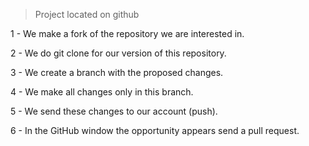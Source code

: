 > Project located on github

1 - We make a fork of the repository we are interested in. 

2 - We do git clone for our version of this repository.

3 - We create a branch with the proposed changes.  

4 - We make all changes only in this branch.  

5 - We send these changes to our account (push).   

6 - In the GitHub window the opportunity appears send a pull request.  

